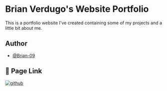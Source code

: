 
# Brian Verdugo's Website Portfolio

This is a portfolio website I've created containing some of my projects and a little bit about me.
## Author

- [@Brian-09](https://github.com/Brian-09/)


## 🔗 Page Link
[![github](https://img.shields.io/badge/github_page-333?style=for-the-badge&logo=github&logoColor=white)](https://github.com/Brian-09/)

